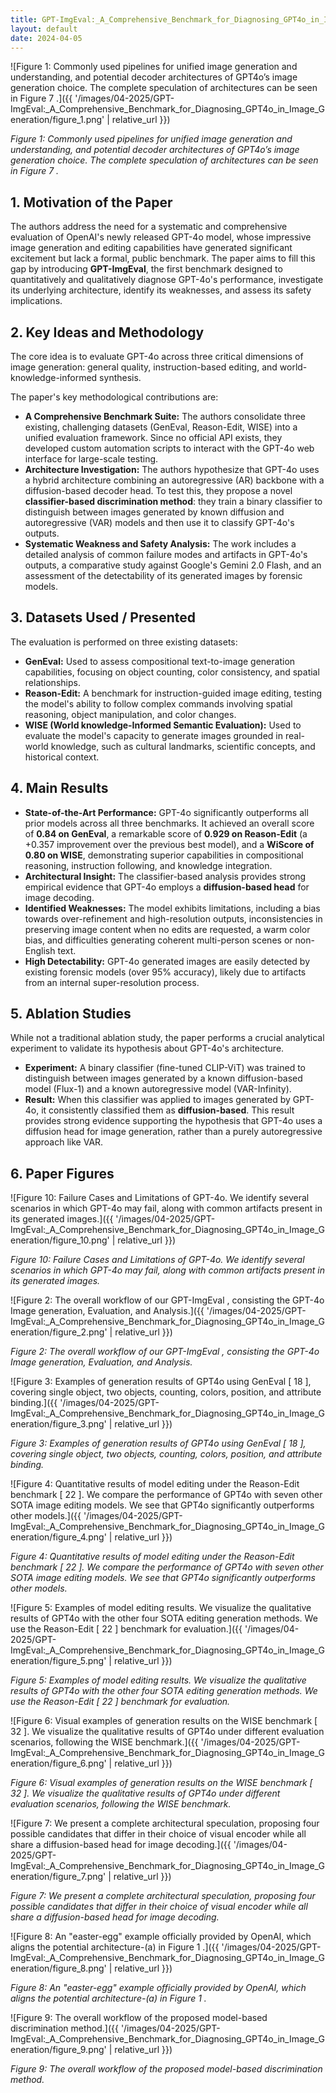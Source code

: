 ```yaml
---
title: GPT-ImgEval:_A_Comprehensive_Benchmark_for_Diagnosing_GPT4o_in_Image_Generation
layout: default
date: 2024-04-05
---
```

![Figure 1: Commonly used pipelines for unified image generation and understanding, and potential decoder architectures of GPT4o’s image generation choice. The complete speculation of architectures can be seen in Figure 7 .]({{ '/images/04-2025/GPT-ImgEval:_A_Comprehensive_Benchmark_for_Diagnosing_GPT4o_in_Image_Generation/figure_1.png' | relative_url }})

*Figure 1: Commonly used pipelines for unified image generation and understanding, and potential decoder architectures of GPT4o’s image generation choice. The complete speculation of architectures can be seen in Figure 7 .*


## 1. Motivation of the Paper
The authors address the need for a systematic and comprehensive evaluation of OpenAI's newly released GPT-4o model, whose impressive image generation and editing capabilities have generated significant excitement but lack a formal, public benchmark. The paper aims to fill this gap by introducing **GPT-ImgEval**, the first benchmark designed to quantitatively and qualitatively diagnose GPT-4o's performance, investigate its underlying architecture, identify its weaknesses, and assess its safety implications.

## 2. Key Ideas and Methodology
The core idea is to evaluate GPT-4o across three critical dimensions of image generation: general quality, instruction-based editing, and world-knowledge-informed synthesis.

The paper's key methodological contributions are:
*   **A Comprehensive Benchmark Suite:** The authors consolidate three existing, challenging datasets (GenEval, Reason-Edit, WISE) into a unified evaluation framework. Since no official API exists, they developed custom automation scripts to interact with the GPT-4o web interface for large-scale testing.
*   **Architecture Investigation:** The authors hypothesize that GPT-4o uses a hybrid architecture combining an autoregressive (AR) backbone with a diffusion-based decoder head. To test this, they propose a novel **classifier-based discrimination method**: they train a binary classifier to distinguish between images generated by known diffusion and autoregressive (VAR) models and then use it to classify GPT-4o's outputs.
*   **Systematic Weakness and Safety Analysis:** The work includes a detailed analysis of common failure modes and artifacts in GPT-4o's outputs, a comparative study against Google's Gemini 2.0 Flash, and an assessment of the detectability of its generated images by forensic models.

## 3. Datasets Used / Presented
The evaluation is performed on three existing datasets:
*   **GenEval:** Used to assess compositional text-to-image generation capabilities, focusing on object counting, color consistency, and spatial relationships.
*   **Reason-Edit:** A benchmark for instruction-guided image editing, testing the model's ability to follow complex commands involving spatial reasoning, object manipulation, and color changes.
*   **WISE (World knowledge-Informed Semantic Evaluation):** Used to evaluate the model's capacity to generate images grounded in real-world knowledge, such as cultural landmarks, scientific concepts, and historical context.

## 4. Main Results
*   **State-of-the-Art Performance:** GPT-4o significantly outperforms all prior models across all three benchmarks. It achieved an overall score of **0.84 on GenEval**, a remarkable score of **0.929 on Reason-Edit** (a +0.357 improvement over the previous best model), and a **WiScore of 0.80 on WISE**, demonstrating superior capabilities in compositional reasoning, instruction following, and knowledge integration.
*   **Architectural Insight:** The classifier-based analysis provides strong empirical evidence that GPT-4o employs a **diffusion-based head** for image decoding.
*   **Identified Weaknesses:** The model exhibits limitations, including a bias towards over-refinement and high-resolution outputs, inconsistencies in preserving image content when no edits are requested, a warm color bias, and difficulties generating coherent multi-person scenes or non-English text.
*   **High Detectability:** GPT-4o generated images are easily detected by existing forensic models (over 95% accuracy), likely due to artifacts from an internal super-resolution process.

## 5. Ablation Studies
While not a traditional ablation study, the paper performs a crucial analytical experiment to validate its hypothesis about GPT-4o's architecture.

*   **Experiment:** A binary classifier (fine-tuned CLIP-ViT) was trained to distinguish between images generated by a known diffusion-based model (Flux-1) and a known autoregressive model (VAR-Infinity).
*   **Result:** When this classifier was applied to images generated by GPT-4o, it consistently classified them as **diffusion-based**. This result provides strong evidence supporting the hypothesis that GPT-4o uses a diffusion head for image generation, rather than a purely autoregressive approach like VAR.

## 6. Paper Figures
![Figure 10: Failure Cases and Limitations of GPT-4o. We identify several scenarios in which GPT-4o may fail, along with common artifacts present in its generated images.]({{ '/images/04-2025/GPT-ImgEval:_A_Comprehensive_Benchmark_for_Diagnosing_GPT4o_in_Image_Generation/figure_10.png' | relative_url }})

*Figure 10: Failure Cases and Limitations of GPT-4o. We identify several scenarios in which GPT-4o may fail, along with common artifacts present in its generated images.*


![Figure 2: The overall workflow of our GPT-ImgEval , consisting the GPT-4o Image generation, Evaluation, and Analysis.]({{ '/images/04-2025/GPT-ImgEval:_A_Comprehensive_Benchmark_for_Diagnosing_GPT4o_in_Image_Generation/figure_2.png' | relative_url }})

*Figure 2: The overall workflow of our GPT-ImgEval , consisting the GPT-4o Image generation, Evaluation, and Analysis.*


![Figure 3: Examples of generation results of GPT4o using GenEval [ 18 ], covering single object, two objects, counting, colors, position, and attribute binding.]({{ '/images/04-2025/GPT-ImgEval:_A_Comprehensive_Benchmark_for_Diagnosing_GPT4o_in_Image_Generation/figure_3.png' | relative_url }})

*Figure 3: Examples of generation results of GPT4o using GenEval [ 18 ], covering single object, two objects, counting, colors, position, and attribute binding.*


![Figure 4: Quantitative results of model editing under the Reason-Edit benchmark [ 22 ]. We compare the performance of GPT4o with seven other SOTA image editing models. We see that GPT4o significantly outperforms other models.]({{ '/images/04-2025/GPT-ImgEval:_A_Comprehensive_Benchmark_for_Diagnosing_GPT4o_in_Image_Generation/figure_4.png' | relative_url }})

*Figure 4: Quantitative results of model editing under the Reason-Edit benchmark [ 22 ]. We compare the performance of GPT4o with seven other SOTA image editing models. We see that GPT4o significantly outperforms other models.*


![Figure 5: Examples of model editing results. We visualize the qualitative results of GPT4o with the other four SOTA editing generation methods. We use the Reason-Edit [ 22 ] benchmark for evaluation.]({{ '/images/04-2025/GPT-ImgEval:_A_Comprehensive_Benchmark_for_Diagnosing_GPT4o_in_Image_Generation/figure_5.png' | relative_url }})

*Figure 5: Examples of model editing results. We visualize the qualitative results of GPT4o with the other four SOTA editing generation methods. We use the Reason-Edit [ 22 ] benchmark for evaluation.*


![Figure 6: Visual examples of generation results on the WISE benchmark [ 32 ]. We visualize the qualitative results of GPT4o under different evaluation scenarios, following the WISE benchmark.]({{ '/images/04-2025/GPT-ImgEval:_A_Comprehensive_Benchmark_for_Diagnosing_GPT4o_in_Image_Generation/figure_6.png' | relative_url }})

*Figure 6: Visual examples of generation results on the WISE benchmark [ 32 ]. We visualize the qualitative results of GPT4o under different evaluation scenarios, following the WISE benchmark.*


![Figure 7: We present a complete architectural speculation, proposing four possible candidates that differ in their choice of visual encoder while all share a diffusion-based head for image decoding.]({{ '/images/04-2025/GPT-ImgEval:_A_Comprehensive_Benchmark_for_Diagnosing_GPT4o_in_Image_Generation/figure_7.png' | relative_url }})

*Figure 7: We present a complete architectural speculation, proposing four possible candidates that differ in their choice of visual encoder while all share a diffusion-based head for image decoding.*


![Figure 8: An "easter-egg" example officially provided by OpenAI, which aligns the potential architecture-(a) in Figure 1 .]({{ '/images/04-2025/GPT-ImgEval:_A_Comprehensive_Benchmark_for_Diagnosing_GPT4o_in_Image_Generation/figure_8.png' | relative_url }})

*Figure 8: An "easter-egg" example officially provided by OpenAI, which aligns the potential architecture-(a) in Figure 1 .*


![Figure 9: The overall workflow of the proposed model-based discrimination method.]({{ '/images/04-2025/GPT-ImgEval:_A_Comprehensive_Benchmark_for_Diagnosing_GPT4o_in_Image_Generation/figure_9.png' | relative_url }})

*Figure 9: The overall workflow of the proposed model-based discrimination method.*
